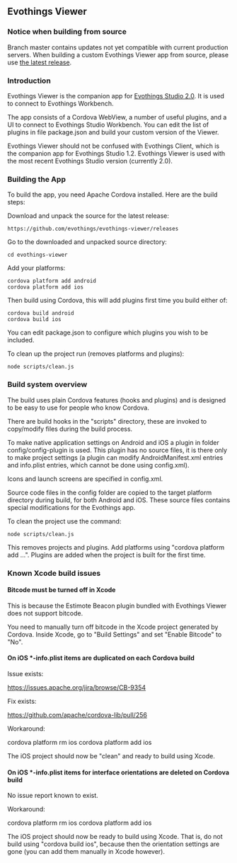 ## Evothings Viewer

### Notice when building from source

Branch master contains updates not yet compatible with current production servers. When building a custom Evothings Viewer app from source, please use [the latest release](https://github.com/evothings/evothings-viewer/releases).

### Introduction

Evothings Viewer is the companion app for [Evothings Studio 2.0](https://github.com/evothings/evothings-studio/). It is used to connect to Evothings Workbench.

The app consists of a Cordova WebView, a number of useful plugins, and a UI to connect to Evothings Studio Workbench. You can edit the list of plugins in file package.json and build your custom version of the Viewer.

Evothings Viewer should not be confused with Evothings Client, which is the companion app for Evothings Studio 1.2. Evothings Viewer is used with the most recent Evothings Studio version (currently 2.0).

### Building the App

To build the app, you need Apache Cordova installed. Here are the build steps:

Download and unpack the source for the latest release:

    https://github.com/evothings/evothings-viewer/releases

Go to the downloaded and unpacked source directory:

    cd evothings-viewer

Add your platforms:

    cordova platform add android
    cordova platform add ios

Then build using Cordova, this will add plugins first time you build either of:

    cordova build android
    cordova build ios

You can edit package.json to configure which plugins you wish to be included.

To clean up the project run (removes platforms and plugins):

    node scripts/clean.js

### Build system overview

The build uses plain Cordova features (hooks and plugins) and is designed to be easy to use for people who know Cordova.

There are build hooks in the "scripts" directory, these are invoked to copy/modify files during the build process.

To make native application settings on Android and iOS a plugin in folder config/config-plugin is used. This plugin has no source files, it is there only to make project settings (a plugin can modify AndroidManifest.xml entries and info.plist entries, which cannot be done using config.xml).

Icons and launch screens are specified in config.xml.

Source code files in the config folder are copied to the target platform directory during build, for both Android and iOS. These source files contains special modifications for the Evothings app.

To clean the project use the command:

    node scripts/clean.js

This removes projects and plugins. Add platforms using "cordova platform add ...". Plugins are added when the project is built for the first time.

### Known Xcode build issues

#### Bitcode must be turned off in Xcode

This is because the Estimote Beacon plugin bundled with Evothings Viewer does not support bitcode.

You need to manually turn off bitcode in the Xcode project generated by Cordova. Inside Xcode, go to "Build Settings" and set "Enable Bitcode" to "No".

#### On iOS *-info.plist items are duplicated on each Cordova build

Issue exists:

https://issues.apache.org/jira/browse/CB-9354

Fix exists:

https://github.com/apache/cordova-lib/pull/256

Workaround:

cordova platform rm ios
cordova platform add ios

The iOS project should now be "clean" and ready to build using Xcode.

#### On iOS *-info.plist items for interface orientations are deleted on Cordova build

No issue report known to exist.

Workaround:

cordova platform rm ios
cordova platform add ios

The iOS project should now be ready to build using Xcode. That is, do not build using "cordova build ios", because then the orientation settings are gone (you can add them manually in Xcode however).
